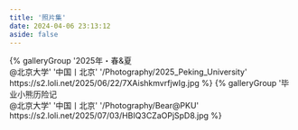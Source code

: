 ```yaml
---
title: '照片集'
date: 2024-04-06 23:13:12
aside: false
---
```


<div class="gallery-group-main">
{% galleryGroup '2025年・春&夏<br>@北京大学' '中国丨北京' '/Photography/2025_Peking_University' https://s2.loli.net/2025/06/22/7XAishkmvrfjwIg.jpg %}
{% galleryGroup '毕业小熊历险记<br>@北京大学' '中国丨北京' '/Photography/Bear@PKU' https://s2.loli.net/2025/07/03/HBIQ3CZaOPjSpD8.jpg %}
</div>